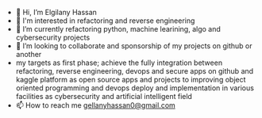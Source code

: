 - 👋 Hi, I’m Elgilany Hassan
- 👀 I'm interested in refactoring and reverse engineering 
- 🌱 I’m currently refactoring python, machine learining, algo and cybersecurity projects
- 💞️ I’m looking to collaborate and sponsorship of my projects on github or another
- my targets as first phase; achieve the fully integration between refactoring, reverse engineering, devops and secure apps on github and kaggle platform as open source apps and projects to improving object oriented programming and devops deploy and implementation in various facilities as cybersecurity and artificial intelligent  field   
- 📫 How to reach me gellanyhassan0@gmail.com


<!---
gellanyhassan0/gellanyhassan0 is a ✨ special ✨ repository because its `README.md` (this file) appears on your GitHub profile.
You can click the Preview link to take a look at your changes.
--->
